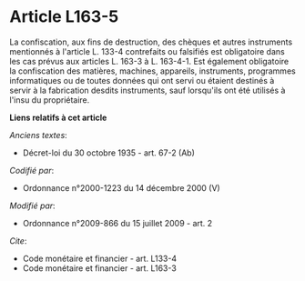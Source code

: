 # Article L163-5

La confiscation, aux fins de destruction, des chèques et autres instruments mentionnés à l'article L. 133-4 contrefaits ou
falsifiés est obligatoire dans les cas prévus aux articles L. 163-3 à L. 163-4-1. Est également obligatoire la confiscation
des matières, machines, appareils, instruments, programmes informatiques ou de toutes données qui ont servi ou étaient
destinés à servir à la fabrication desdits instruments, sauf lorsqu'ils ont été utilisés à l'insu du propriétaire.

**Liens relatifs à cet article**

_Anciens textes_:

  - Décret-loi du 30 octobre 1935 - art. 67-2 (Ab)

_Codifié par_:

  - Ordonnance n°2000-1223 du 14 décembre 2000 (V)

_Modifié par_:

  - Ordonnance n°2009-866 du 15 juillet 2009 - art. 2

_Cite_:

  - Code monétaire et financier - art. L133-4
  - Code monétaire et financier - art. L163-3
